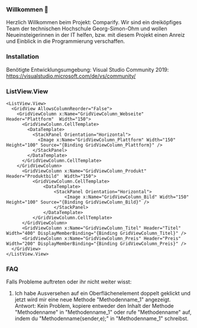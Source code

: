 ### Willkommen 👋
Herzlich Willkommen beim Projekt: Comparify.
Wir sind ein dreiköpfiges Team der technischen Hochschule Georg-Simon-Ohm und wollen Neueinsteigerinnen in der IT helfen, bzw. mit diesem Projekt einen Anreiz und Einblick in die Programmierung verschaffen.

### Installation
Benötigte Entwicklungsumgebung:
Visual Studio Community 2019: https://visualstudio.microsoft.com/de/vs/community/

### ListView.View

    <ListView.View>
      <GridView AllowsColumnReorder="False">
        <GridViewColumn x:Name="GridViewColumn_Webseite" Header="Plattform"  Width="150">
          <GridViewColumn.CellTemplate>
            <DataTemplate>
              <StackPanel Orientation="Horizontal">
                <Image x:Name="GridViewColumn_Plattform" Width="150" Height="100" Source="{Binding GridViewColumn_Plattform}" />
              </StackPanel>
            </DataTemplate>
          </GridViewColumn.CellTemplate>
        </GridViewColumn>
          <GridViewColumn x:Name="GridViewColumn_Produkt" Header="Produktbild"  Width="150">
              <GridViewColumn.CellTemplate>
                  <DataTemplate>
                      <StackPanel Orientation="Horizontal">
                          <Image x:Name="GridViewColumn_Bild" Width="150" Height="100" Source="{Binding GridViewColumn_Bild}" />
                      </StackPanel>
                  </DataTemplate>
              </GridViewColumn.CellTemplate>
          </GridViewColumn>
          <GridViewColumn x:Name="GridViewColumn_Titel" Header="Titel" Width="400" DisplayMemberBinding="{Binding GridViewColumn_Titel}" />
          <GridViewColumn x:Name="GridViewColumn_Preis" Header="Preis" Width="200" DisplayMemberBinding="{Binding GridViewColumn_Preis}" />
      </GridView>
    </ListView.View>

### FAQ

Falls Probleme auftreten oder ihr nicht weiter wisst:

1. Ich habe Ausversehen auf ein Oberflächenelement doppelt geklickt und jetzt wird mir eine neue Methode "Methodenname_1" angezeigt.
Antwort: Kein Problem, kopiere entweder den Inhalt der Methode "Methodenname" in "Methodenname_1" oder rufe "Methodenname" auf, indem du "Methodenname(sender,e);" in "Methodenname_1" schreibst.
